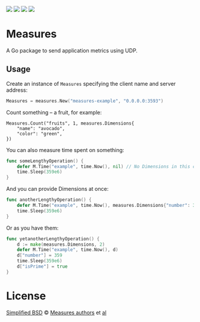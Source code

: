 [![][travis-badge]][travis-link]
[![][coverage-badge]][coverage-link]
![][license-badge]
![][go-version]

# Measures

A Go package to send application metrics using UDP.


## Usage

Create an instance of `Measures` specifying the client name and server address:

```go
Measures = measures.New("measures-example", "0.0.0.0:3593")
```

Count something – a fruit, for example:

```
Measures.Count("fruits", 1, measures.Dimensions{
    "name": "avocado",
    "color": "green",
})
```

You can also measure time spent on something:

```go
func someLengthyOperation() {
    defer M.Time("example", time.Now(), nil) // No Dimensions in this case
    time.Sleep(359e6)
}

```

And you can provide Dimensions at once:

```go
func anotherLengthyOperation() {
    defer M.Time("example", time.Now(), measures.Dimensions{"number": 359})
    time.Sleep(359e6)
}
```

Or as you have them:

```go
func yetanotherLengthyOperation() {
    d := make(measures.Dimensions, 2)
    defer M.Time("example", time.Now(), d)
    d["number"] = 359
    time.Sleep(359e6)
    d["isPrime"] = true
}
```


# License

[Simplified BSD][bsd-2cl] © [Measures authors][authors] et [al][contributors]


[authors]:         https://github.com/scorphus/measures/blob/master/AUTHORS
[bsd-2cl]:         https://opensource.org/licenses/BSD-2-Clause
[contributors]:    https://github.com/scorphus/measures/blob/master/CONTRIBUTORS
[go-version]:      https://img.shields.io/badge/Go->=1.5.1-6DD2F0.svg
[coverage-badge]:  https://img.shields.io/coveralls/scorphus/measures.svg
[coverage-link]:   https://coveralls.io/github/scorphus/measures
[license-badge]:   https://img.shields.io/badge/license-BSD_2‑Clause-007EC7.svg
[travis-badge]:    http://img.shields.io/travis/scorphus/measures.svg
[travis-link]:     https://travis-ci.org/scorphus/measures
